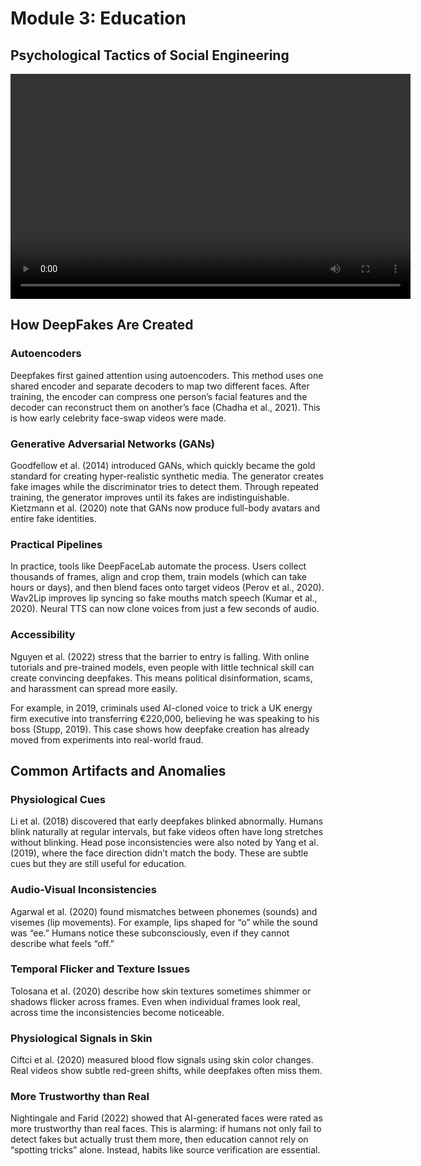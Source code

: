 # Module 3: Education

## Psychological Tactics of Social Engineering

<video width="640" height="360" controls>
      <source src="_static/tactics.mp4" type="video/mp4">
      Your browser does not support the video tag.
</video>

## How DeepFakes Are Created

### Autoencoders 
Deepfakes first gained attention using autoencoders. This method uses one shared encoder and separate decoders to map two different faces. After training, the encoder can compress one person’s facial features and the decoder can reconstruct them on another’s face (Chadha et al., 2021). This is how early celebrity face-swap videos were made. 

### Generative Adversarial Networks (GANs)
Goodfellow et al. (2014) introduced GANs, which quickly became the gold standard for creating hyper-realistic synthetic media. The generator creates fake images while the discriminator tries to detect them. Through repeated training, the generator improves until its fakes are indistinguishable. Kietzmann et al. (2020) note that GANs now produce full-body avatars and entire fake identities.

### Practical Pipelines
In practice, tools like DeepFaceLab automate the process. Users collect thousands of frames, align and crop them, train models (which can take hours or days), and then blend faces onto target videos (Perov et al., 2020). Wav2Lip improves lip syncing so fake mouths match speech (Kumar et al., 2020). Neural TTS can now clone voices from just a few seconds of audio.

### Accessibility
Nguyen et al. (2022) stress that the barrier to entry is falling. With online tutorials and pre-trained models, even people with little technical skill can create convincing deepfakes. This means political disinformation, scams, and harassment can spread more easily. 

For example, in 2019, criminals used AI-cloned voice to trick a UK energy firm executive into transferring €220,000, believing he was speaking to his boss (Stupp, 2019). This case shows how deepfake creation has already moved from experiments into real-world fraud. 

## Common Artifacts and Anomalies

### Physiological Cues
Li et al. (2018) discovered that early deepfakes blinked abnormally. Humans blink naturally at regular intervals, but fake videos often have long stretches without blinking. Head pose inconsistencies were also noted by Yang et al. (2019), where the face direction didn’t match the body. These are subtle cues but they are still useful for education.

### Audio-Visual Inconsistencies
Agarwal et al. (2020) found mismatches between phonemes (sounds) and visemes (lip movements). For example, lips shaped for “o” while the sound was “ee.” Humans notice these subconsciously, even if they cannot describe what feels “off.”

### Temporal Flicker and Texture Issues
Tolosana et al. (2020) describe how skin textures sometimes shimmer or shadows flicker across frames. Even when individual frames look real, across time the inconsistencies become noticeable.

### Physiological Signals in Skin
Ciftci et al. (2020) measured blood flow signals using skin color changes. Real videos show subtle red-green shifts, while deepfakes often miss them.

### More Trustworthy than Real
Nightingale and Farid (2022) showed that AI-generated faces were rated as more trustworthy than real faces. This is alarming: if humans not only fail to detect fakes but actually trust them more, then education cannot rely on “spotting tricks” alone. Instead, habits like source verification are essential.